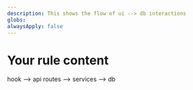 ```yaml
---
description: This shows the flow of ui --> db interactions
globs:
alwaysApply: false
---
```


# Your rule content

hook --> api routes --> services --> db


